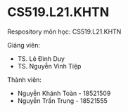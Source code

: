 # CS519.L21.KHTN
Respository môn học: CS519.L21.KHTN

Giảng viên: 
 <ul>
    <li> TS. Lê Đình Duy</li>
    <li> TS. Nguyễn Vinh Tiệp</li>
</ul>
            
Thành viên:
  - Nguyễn Khánh Toàn - 18521509
  - Nguyễn Trần Trung - 18521555
